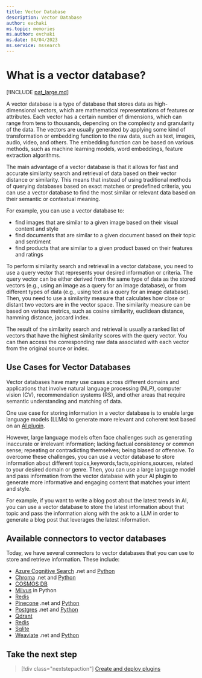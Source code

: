 ```yaml
---
title: Vector Database 
description: Vector Database
author: evchaki
ms.topic: memories
ms.author: evchaki
ms.date: 04/04/2023
ms.service: mssearch
---
```

# What is a vector database?

[!INCLUDE [pat_large.md](../includes/pat_large.md)]

A vector database is a type of database that stores data as high-dimensional vectors, which are mathematical representations of features or attributes. Each vector has a certain number of dimensions, which can range from tens to thousands, depending on the complexity and granularity of the data. The vectors are usually generated by applying some kind of transformation or embedding function to the raw data, such as text, images, audio, video, and others. The embedding function can be based on various methods, such as machine learning models, word embeddings, feature extraction algorithms.

The main advantage of a vector database is that it allows for fast and accurate similarity search and retrieval of data based on their vector distance or similarity. This means that instead of using traditional methods of querying databases based on exact matches or predefined criteria, you can use a vector database to find the most similar or relevant data based on their semantic or contextual meaning. 

For example, you can use a vector database to: 
- find images that are similar to a given image based on their visual content and style
- find documents that are similar to a given document based on their topic and sentiment
- find products that are similar to a given product based on their features and ratings

To perform similarity search and retrieval in a vector database, you need to use a query vector that represents your desired information or criteria. The query vector can be either derived from the same type of data as the stored vectors (e.g., using an image as a query for an image database), or from different types of data (e.g., using text as a query for an image database). Then, you need to use a similarity measure that calculates how close or distant two vectors are in the vector space. The similarity measure can be based on various metrics, such as cosine similarity, euclidean distance, hamming distance, jaccard index.

The result of the similarity search and retrieval is usually a ranked list of vectors that have the highest similarity scores with the query vector. You can then access the corresponding raw data associated with each vector from the original source or index.

## Use Cases for Vector Databases

Vector databases have many use cases across different domains and applications that involve natural language processing (NLP), computer vision (CV), recommendation systems (RS), and other areas that require semantic understanding and matching of data.

One use case for storing information in a vector database is to enable large language models (LLMs) to generate more relevant and coherent text based on
an [AI plugin](../create-plugins/index.md). 

However, large language models often face challenges such as generating inaccurate or irrelevant information; lacking factual consistency or common sense; repeating or contradicting themselves; being biased or offensive. To overcome these challenges,
you can use a vector database to store information about different topics,keywords,facts,opinions,sources, related to your desired domain or genre.
Then, you can use a large language model and pass information from the vector database with your AI plugin to generate more informative and engaging content that matches your intent and style.

For example,
if you want to write a blog post about the latest trends in AI,
you can use a vector database to store the latest information about that topic and pass the information along with the ask to a LLM in order to generate a blog post that leverages the latest information.

## Available connectors to vector databases
Today, we have several connectors to vector databases that you can use to store and retrieve information. These include:

- [Azure Cognitive Search](https://github.com/microsoft/semantic-kernel/tree/main/dotnet/src/Connectors/Connectors.Memory.AzureCognitiveSearch) .net and [Python](https://github.com/microsoft/semantic-kernel/tree/main/python/semantic_kernel/connectors/memory/azure_cognitive_search)
- [Chroma](https://github.com/microsoft/semantic-kernel/tree/main/python/semantic_kernel/connectors/memory/chroma) .net and [Python](https://github.com/microsoft/semantic-kernel/tree/main/python/semantic_kernel/connectors/memory/chroma)
- [COSMOS DB](https://github.com/microsoft/semantic-kernel/tree/main/dotnet/src/Connectors/Connectors.Memory.CosmosDB)
- [Milvus](https://github.com/microsoft/semantic-kernel/tree/main/python/semantic_kernel/connectors/memory/milvus) in Python
- [Redis](https://github.com/microsoft/semantic-kernel/tree/main/dotnet/src/Connectors/Connectors.Memory.Redis)
- [Pinecone](https://github.com/microsoft/semantic-kernel/tree/main/dotnet/src/Connectors/Connectors.Memory.Pinecone) .net and [Python](https://github.com/microsoft/semantic-kernel/tree/main/python/semantic_kernel/connectors/memory/pinecone)
- [Postgres](https://github.com/microsoft/semantic-kernel/tree/main/dotnet/src/Connectors/Connectors.Memory.Postgres) .net and [Python](https://github.com/microsoft/semantic-kernel/tree/main/python/semantic_kernel/connectors/memory/postgres)
- [Qdrant](https://github.com/microsoft/semantic-kernel/tree/main/dotnet/src/Connectors/Connectors.Memory.Qdrant)
- [Redis](https://github.com/microsoft/semantic-kernel/tree/main/dotnet/src/Connectors/Connectors.Memory.Redis)
- [Sqlite](https://github.com/microsoft/semantic-kernel/tree/main/dotnet/src/Connectors/Connectors.Memory.Sqlite)
- [Weaviate](https://github.com/microsoft/semantic-kernel/tree/main/dotnet/src/Connectors/Connectors.Memory.Weaviate) .net and [Python](https://github.com/microsoft/semantic-kernel/tree/main/python/semantic_kernel/connectors/memory/weaviate)

## Take the next step

> [!div class="nextstepaction"]
> [Create and deploy plugins](../create-plugins/index.md)
